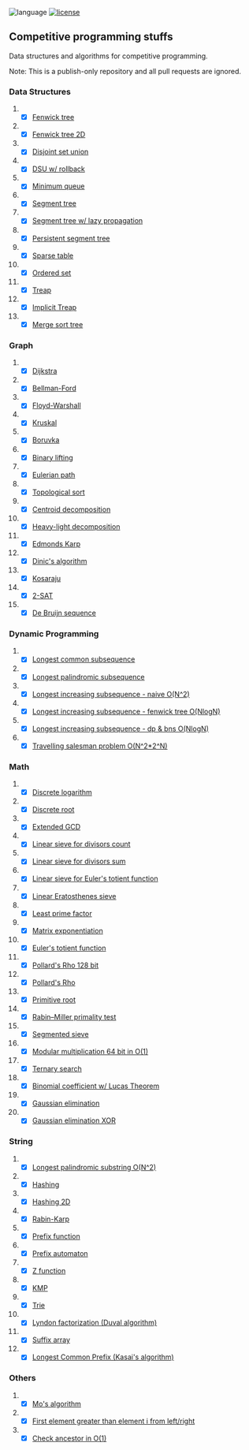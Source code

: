 ![language](https://img.shields.io/badge/language-c++-blue.svg?style=flat)
[![license](https://img.shields.io/github/license/lincolncpp/grape2d.svg)](LICENSE)

## Competitive programming stuffs
Data structures and algorithms for competitive programming.

Note: This is a publish-only repository and all pull requests are ignored.


### Data Structures 
1. - [x] [Fenwick tree](data_structure/bit.cpp)
1. - [x] [Fenwick tree 2D](data_structure/bit2D.cpp)
1. - [x] [Disjoint set union](data_structure/dsu.cpp)
2. - [x] [DSU w/ rollback](data_structure/dsu_rollback.cpp)
3. - [x] [Minimum queue](data_structure/min_queue.cpp)
4. - [x] [Segment tree](data_structure/segtree.cpp)
5. - [x] [Segment tree w/ lazy propagation](data_structure/segtree_lazy.cpp)
6. - [x] [Persistent segment tree](data_structure/persistent_segtree.cpp)
7. - [x] [Sparse table](data_structure/sparse_table.cpp)
8. - [x] [Ordered set](data_structure/ordered_set.cpp)
9. - [x] [Treap](data_structure/treap.cpp)
10. - [x] [Implicit Treap](implicit_treap.cpp)
11. - [x] [Merge sort tree](data_structure/merge_sort_tree.cpp)

### Graph
1. - [x] [Dijkstra](graph/dijkstra.cpp)
1. - [x] [Bellman-Ford](graph/bellmanford.cpp)
1. - [x] [Floyd-Warshall](graph/floyd.cpp)
1. - [x] [Kruskal](graph/kruskal.cpp)
1. - [x] [Boruvka](graph/boruvka.cpp)
3. - [x] [Binary lifting](graph/lca_binary_lifting.cpp)
4. - [x] [Eulerian path](graph/eulerian_path.cpp)
5. - [x] [Topological sort](graph/topological_sort.cpp)
6. - [x] [Centroid decomposition](graph/centroid_decomp.cpp)
7. - [x] [Heavy-light decomposition](graph/hld.cpp)
8. - [x] [Edmonds Karp](graph/edmonds_karp.cpp)
9. - [x] [Dinic's algorithm](graph/dinic.cpp)
10. - [x] [Kosaraju](graph/kosaraju.cpp)
11. - [x] [2-SAT](graph/2-sat.cpp)
12. - [x] [De Bruijn sequence](graph/bruijn.cpp)

### Dynamic Programming
1. - [x] [Longest common subsequence](dp/lcs.cpp)
1. - [x] [Longest palindromic subsequence](dp/lps.cpp)
1. - [x] [Longest increasing subsequence - naive O(N^2)](dp/lis.cpp)
1. - [x] [Longest increasing subsequence - fenwick tree O(NlogN)](dp/lis_nlog.cpp)
1. - [x] [Longest increasing subsequence - dp & bns O(NlogN)](dp/lis_nlog2.cpp)
1. - [x] [Travelling salesman problem O(N^2*2^N)](dp/tsp.cpp)

### Math
1. - [x] [Discrete logarithm](math/discrete_log.cpp)
1. - [x] [Discrete root](math/discrete_root.cpp)
1. - [x] [Extended GCD](math/ext_gcd.cpp)
1. - [x] [Linear sieve for divisors count](math/linear_divisors0.cpp)
1. - [x] [Linear sieve for divisors sum](math/linear_divisors1.cpp)
1. - [x] [Linear sieve for Euler's totient function](math/linear_phi.cpp)
1. - [x] [Linear Eratosthenes sieve](math/linear_sieve.cpp)
1. - [x] [Least prime factor](math/lpf.cpp)
1. - [x] [Matrix exponentiation](math/matrix_expo.cpp)
1. - [x] [Euler's totient function](math/phi.cpp)
1. - [x] [Pollard's Rho 128 bit](math/pollard_rho_128bit.cpp)
1. - [x] [Pollard's Rho](math/pollard_rho.cpp)
1. - [x] [Primitive root](math/primitive_root.cpp)
1. - [x] [Rabin–Miller primality test](math/rabin_miller.cpp)
1. - [x] [Segmented sieve](math/segmented_sieve.cpp)
1. - [x] [Modular multiplication 64 bit in O(1)](math/modmul_64bit.cpp)
1. - [x] [Ternary search](math/ternary_search.cpp)
1. - [x] [Binomial coefficient w/ Lucas Theorem](math/nCk_lucas.cpp)
1. - [x] [Gaussian elimination](math/gaussian_elimination.cpp)
1. - [x] [Gaussian elimination XOR](math/gaussian_elimination_xor.cpp)

### String
1. - [x] [Longest palindromic substring O(N^2)](string/lp_substring.cpp)
1. - [x] [Hashing](string/hashing.cpp)
1. - [x] [Hashing 2D](string/hashing2d.cpp)
1. - [x] [Rabin-Karp](string/rabin_karp.cpp)
1. - [x] [Prefix function](string/prefix_function.cpp)
1. - [x] [Prefix automaton](string/prefix_automaton.cpp)
1. - [x] [Z function](string/z.cpp)
1. - [x] [KMP](string/kmp.cpp)
1. - [x] [Trie](string/trie.cpp)
1. - [x] [Lyndon factorization (Duval algorithm)](string/duval.cpp)
1. - [x] [Suffix array](string/suffix_array.cpp)
2. - [x] [Longest Common Prefix (Kasai's algorithm)](string/lcp.cpp)

### Others
1. - [x] [Mo's algorithm](others/mo.cpp)
1. - [x] [First element greater than element i from left/right](others/alg1.cpp)
1. - [x] [Check ancestor in O(1)](others/ancestor.cpp)
